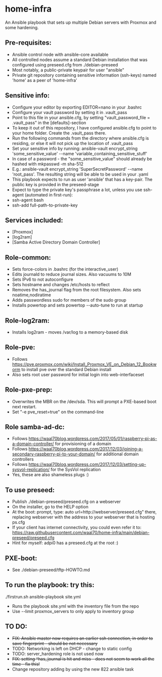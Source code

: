 # home-infra

An Ansible playbook that sets up multiple Debian servers with Proxmox and some hardening.

## Pre-requisites:
* Ansible control node with ansible-core available
* All controlled nodes assume a standard Debian installation that was configured using preseed.cfg from ./debian-preseed
* Most notably, a public-private keypair for user "ansible"
* Private git repository containing sensitive information (ssh-keys) named 'home' as a peer of 'home-infra'

## Sensitive info:
* Configure your editor by exporting EDITOR=nano in your .bashrc
* Configure your vault password by setting it in .vault_pass
* Point to this file in your ansible.cfg, by setting "vault_password_file = .vault_pass" in the [defaults]-section
* To keep it out of this repository, I have configured ansible.cfg to point to your home folder. Create the .vault_pass there.
* Run the following commands from the directory where ansible.cfg is residing, or else it will not pick up the location of .vault_pass
* Set your sensitive info by running: ansible-vault encrypt_string 'some_sensitive_value' --name 'variable_containing_sensitive_stuff'
* In case of a password - the "some_sensitive_value" should already be hashed with mkpasswd -m sha-512
* E.g.: ansible-vault encrypt_string 'SuperSecretPassword' --name 'root_pass'. The resulting string will be able to be used in your .yaml 
* This playbook expects to run as user 'ansible' that has a key-pair. The public key is provided in the preseed-stage
* Expect to type the private key's passphrase a lot, unless you use ssh-agent (automated in first-run):
* ssh-agent bash
* ssh-add full-path-to-private-key

## Services included:
* [Proxmox]
* [log2ram]
* [Samba Active Directory Domain Controller]

## Role-common:
* Sets force-colors in .bashrc (for the interactive_user)
* Edits journald to reduce journal sizes. Also vacuums to 10M
* Sets IPv6 to not autoconfigure
* Sets hostname and changes /etc/hosts to reflect
* Removes the has_journal flag from the root filesystem. Also sets noatime,nodiratime
* Adds passwordless sudo for members of the sudo group
* Installs powertop and sets powertop --auto-tune to run at startup

## Role-log2ram:
* Installs log2ram - moves /var/log to a memory-based disk

## Role-pve:
* Follows https://pve.proxmox.com/wiki/Install_Proxmox_VE_on_Debian_12_Bookworm to install pve over the standard Debian install
* Also sets root user password for initial login into web-interfaceset

## Role-pxe-prep:
* Overwrites the MBR on the /dev/sda. This will prompt a PXE-based boot next restart.
* Set "-e pve_reset=true" on the command-line

## Role samba-ad-dc:
* Follows https://waal70blog.wordpress.com/2017/05/01/raspberry-pi-as-a-domain-controller/ for provisioning of a domain
* Follows https://waal70blog.wordpress.com/2017/12/03/joining-a-secondary-raspberry-pi-to-your-domain/ for additional domain controllers
* Follows https://waal70blog.wordpress.com/2017/12/03/setting-up-sysvol-replication/ for the SysVol replication
* Yes, these are also shameless plugs :)

## To use preseed:
* Publish ./debian-preseed/preseed.cfg on a webserver
* On the installer, go to the HELP option
* At the boot: prompt, type: auto url=http://webserver/preseed.cfg" there, replacing webserver with the address to your webserver that is hosting ps.cfg
* If your client has internet connectivity, you could even refer it to: https://raw.githubusercontent.com/waal70/home-infra/main/debian-preseed/preseed.cfg 
* Hint for myself: adpi0 has a preseed.cfg at the root :)

## PXE-boot:
* See ./debian-preseed/tftp-HOWTO.md

## To run the playbook: try this:
./firstrun.sh
ansible-playbook site.yml

- Runs the playbook site.yml with the inventory file from the repo
- Use --limit proxmox_servers to only apply to inventory group
## TO DO:
* ~~FIX: Ansible master now requires an earlier ssh connection, in order to save fingerprint - should be not necessary~~
* TODO: Networking is left on DHCP - change to static config
* TODO: server_hardening role is not used now
* ~~FIX: setting ^has_journal is hit and miss - does not seem to work all the time - fix this!~~
* Change repository adding by using the new 822 ansible task
